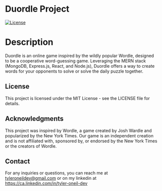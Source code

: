 # Duordle Project

[![License](https://img.shields.io/badge/License-MIT-blue.svg)](https://opensource.org/licenses/MIT)

# Description

Duordle is an online game inspired by the wildly popular Wordle, designed to be a cooperative word-guessing game. Leveraging the MERN stack (MongoDB, Express.js, React, and Node.js), Duordle offers a way to create words for your opponents to solve or solve the daily puzzle together.

## License

This project is licensed under the MIT License - see the LICENSE file for details.

## Acknowledgments

This project was inspired by Wordle, a game created by Josh Wardle and popularized by the New York Times. Our game is an independent creation and is not affiliated with, sponsored by, or endorsed by the New York Times or the creators of Wordle.

## Contact

For any inquiries or questions, you can reach me at tyleroneildev@gmail.com
or on my linkedin at https://ca.linkedin.com/in/tyler-oneil-dev
